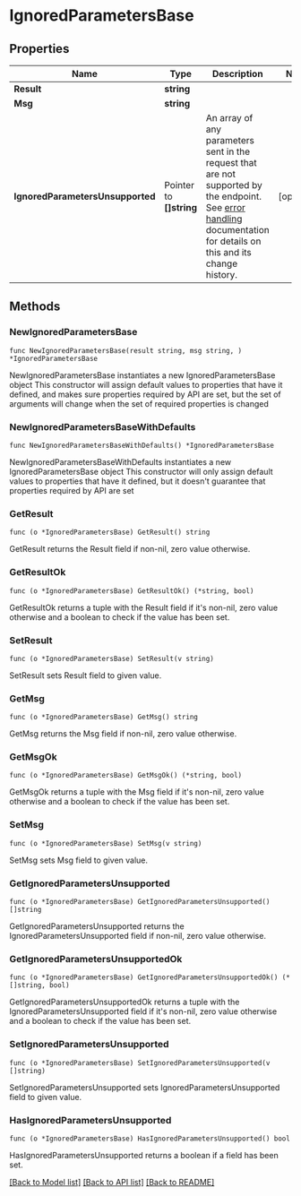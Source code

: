 # IgnoredParametersBase

## Properties

Name | Type | Description | Notes
------------ | ------------- | ------------- | -------------
**Result** | **string** |  | 
**Msg** | **string** |  | 
**IgnoredParametersUnsupported** | Pointer to **[]string** | An array of any parameters sent in the request that are not supported by the endpoint.  See [error handling](/api/rest-error-handling#ignored-parameters) documentation for details on this and its change history.  | [optional] 

## Methods

### NewIgnoredParametersBase

`func NewIgnoredParametersBase(result string, msg string, ) *IgnoredParametersBase`

NewIgnoredParametersBase instantiates a new IgnoredParametersBase object
This constructor will assign default values to properties that have it defined,
and makes sure properties required by API are set, but the set of arguments
will change when the set of required properties is changed

### NewIgnoredParametersBaseWithDefaults

`func NewIgnoredParametersBaseWithDefaults() *IgnoredParametersBase`

NewIgnoredParametersBaseWithDefaults instantiates a new IgnoredParametersBase object
This constructor will only assign default values to properties that have it defined,
but it doesn't guarantee that properties required by API are set

### GetResult

`func (o *IgnoredParametersBase) GetResult() string`

GetResult returns the Result field if non-nil, zero value otherwise.

### GetResultOk

`func (o *IgnoredParametersBase) GetResultOk() (*string, bool)`

GetResultOk returns a tuple with the Result field if it's non-nil, zero value otherwise
and a boolean to check if the value has been set.

### SetResult

`func (o *IgnoredParametersBase) SetResult(v string)`

SetResult sets Result field to given value.


### GetMsg

`func (o *IgnoredParametersBase) GetMsg() string`

GetMsg returns the Msg field if non-nil, zero value otherwise.

### GetMsgOk

`func (o *IgnoredParametersBase) GetMsgOk() (*string, bool)`

GetMsgOk returns a tuple with the Msg field if it's non-nil, zero value otherwise
and a boolean to check if the value has been set.

### SetMsg

`func (o *IgnoredParametersBase) SetMsg(v string)`

SetMsg sets Msg field to given value.


### GetIgnoredParametersUnsupported

`func (o *IgnoredParametersBase) GetIgnoredParametersUnsupported() []string`

GetIgnoredParametersUnsupported returns the IgnoredParametersUnsupported field if non-nil, zero value otherwise.

### GetIgnoredParametersUnsupportedOk

`func (o *IgnoredParametersBase) GetIgnoredParametersUnsupportedOk() (*[]string, bool)`

GetIgnoredParametersUnsupportedOk returns a tuple with the IgnoredParametersUnsupported field if it's non-nil, zero value otherwise
and a boolean to check if the value has been set.

### SetIgnoredParametersUnsupported

`func (o *IgnoredParametersBase) SetIgnoredParametersUnsupported(v []string)`

SetIgnoredParametersUnsupported sets IgnoredParametersUnsupported field to given value.

### HasIgnoredParametersUnsupported

`func (o *IgnoredParametersBase) HasIgnoredParametersUnsupported() bool`

HasIgnoredParametersUnsupported returns a boolean if a field has been set.


[[Back to Model list]](../README.md#documentation-for-models) [[Back to API list]](../README.md#documentation-for-api-endpoints) [[Back to README]](../README.md)


